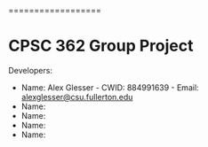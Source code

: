 ==================
# CPSC 362 Group Project

Developers:
* Name: Alex Glesser - CWID: 884991639 - Email: alexglesser@csu.fullerton.edu
* Name:
* Name: 
* Name:
* Name:

